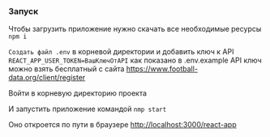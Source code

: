 ### Запуск

Чтобы загрузить приложение нужно скачать все необходимые ресурсы `npm i`  

`Создать файл .env` в корневой директории и добавить ключ к API `REACT_APP_USER_TOKEN=ВашКлючОтAPI` как показано в .env.example
API ключ можно взять бесплатный с сайта https://www.football-data.org/client/register  

Войти в корневую директорию проекта  

И запустить приложение командой `nmp start`  

Оно откроется по пути в браузере [http://localhost:3000/react-app](http://localhost:3000/react-app)
